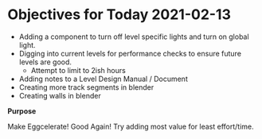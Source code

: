 # Objectives for Today 2021-02-13

- Adding a component to turn off level specific lights and turn on global light.
- Digging into current levels for performance checks to ensure future levels are good.
  - Attempt to limit to 2ish hours
- Adding notes to a Level Design Manual / Document
- Creating more track segments in blender
- Creating walls in blender

**Purpose**

Make Eggcelerate! Good Again!
Try adding most value for least effort/time.
